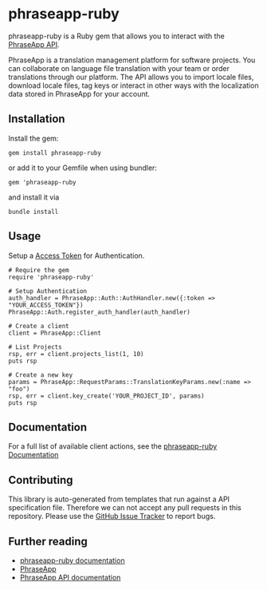 # phraseapp-ruby

phraseapp-ruby is a Ruby gem that allows you to interact with the [PhraseApp API](http://docs.phraseapp.com/api/v2/). 

PhraseApp is a translation management platform for software projects. You can collaborate on language file translation with your team or order translations through our platform. The API allows you to import locale files, download locale files, tag keys or interact in other ways with the localization data stored in PhraseApp for your account.

## Installation

Install the gem:

    gem install phraseapp-ruby

or add it to your Gemfile when using bundler:

    gem 'phraseapp-ruby

and install it via

    bundle install

## Usage

Setup a [Access Token](https://phraseapp.com/me/oauth_access_tokens) for Authentication. 

	# Require the gem
    require 'phraseapp-ruby'

    # Setup Authentication 
    auth_handler = PhraseApp::Auth::AuthHandler.new({:token => "YOUR_ACCESS_TOKEN"})
    PhraseApp::Auth.register_auth_handler(auth_handler)

    # Create a client
    client = PhraseApp::Client

    # List Projects
    rsp, err = client.projects_list(1, 10)
    puts rsp

    # Create a new key
    params = PhraseApp::RequestParams::TranslationKeyParams.new(:name => "foo")
    rsp, err = client.key_create('YOUR_PROJECT_ID', params)
    puts rsp


## Documentation

For a full list of available client actions, see the [phraseapp-ruby Documentation](http://www.rubydoc.info/gems/phraseapp-ruby/PhraseApp/Client)

## Contributing 

This library is auto-generated from templates that run against a API specification file. Therefore we can not accept any pull requests in this repository. Please use the [GitHub Issue Tracker](https://github.com/phrase/phraseapp-ruby/issues) to report bugs.


## Further reading

* [phraseapp-ruby documentation](http://www.rubydoc.info/gems/phraseapp-ruby)
* [PhraseApp](https://phraseapp.com)
* [PhraseApp API documentation](http://docs.phraseapp.com/api/v2/)